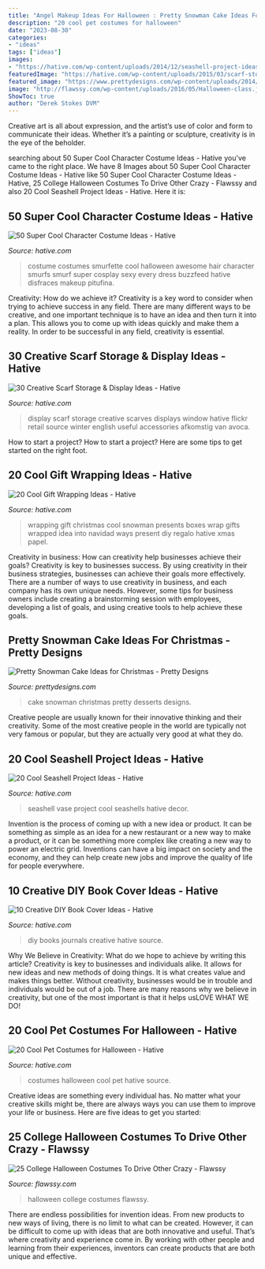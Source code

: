 ```yaml
---
title: "Angel Makeup Ideas For Halloween : Pretty Snowman Cake Ideas For Christmas"
description: "20 cool pet costumes for halloween"
date: "2023-08-30"
categories:
- "ideas"
tags: ["ideas"]
images:
- "https://hative.com/wp-content/uploads/2014/12/seashell-project-ideas/7-seashell-vase.jpg"
featuredImage: "https://hative.com/wp-content/uploads/2015/03/scarf-storage-ideas/28-creative-scarf-storage-and-display-ideas.jpg"
featured_image: "https://www.prettydesigns.com/wp-content/uploads/2014/12/Desserts.jpg"
image: "http://flawssy.com/wp-content/uploads/2016/05/Halloween-class.jpg"
ShowToc: true
author: "Derek Stokes DVM"
---
```



Creative art is all about expression, and the artist’s use of color and form to communicate their ideas. Whether it’s a painting or sculpture, creativity is in the eye of the beholder.

	

		
searching about 50 Super Cool Character Costume Ideas - Hative you've came to the right place. We have 8 Images about 50 Super Cool Character Costume Ideas - Hative like 50 Super Cool Character Costume Ideas - Hative, 25 College Halloween Costumes To Drive Other Crazy - Flawssy and also 20 Cool Seashell Project Ideas - Hative. Here it is:
		
    
## 50 Super Cool Character Costume Ideas - Hative

<img loading=lazy src="https://hative.com/wp-content/uploads/2014/10/super-cool-costume-ideas/33-smurfette-costume.jpg" onerror="this.onerror=null;this.src='https://tse3.mm.bing.net/th?id=OIP.cEExjpPPCuDd2QGurNYOwQHaLH&amp;pid=15.1';" alt="50 Super Cool Character Costume Ideas - Hative">

_Source: hative.com_

>costume costumes smurfette cool halloween awesome hair character smurfs smurf super cosplay sexy every dress buzzfeed hative disfraces makeup pitufina. 

	

Creativity: How do we achieve it?
Creativity is a key word to consider when trying to achieve success in any field. There are many different ways to be creative, and one important technique is to have an idea and then turn it into a plan. This allows you to come up with ideas quickly and make them a reality. In order to be successful in any field, creativity is essential.

    
## 30 Creative Scarf Storage &amp; Display Ideas - Hative

<img loading=lazy src="https://hative.com/wp-content/uploads/2015/03/scarf-storage-ideas/28-creative-scarf-storage-and-display-ideas.jpg" onerror="this.onerror=null;this.src='https://tse1.mm.bing.net/th?id=OIP.tHcBPHAZqT_1oE7QXYolywHaJ4&amp;pid=15.1';" alt="30 Creative Scarf Storage &amp; Display Ideas - Hative">

_Source: hative.com_

>display scarf storage creative scarves displays window hative flickr retail source winter english useful accessories afkomstig van avoca. 

	

How to start a project?
How to start a project? Here are some tips to get started on the right foot.

    
## 20 Cool Gift Wrapping Ideas - Hative

<img loading=lazy src="https://hative.com/wp-content/uploads/2014/10/gift-wrapping-ideas/7-cool-gift-wrapping-ideas.jpg" onerror="this.onerror=null;this.src='https://tse2.mm.bing.net/th?id=OIP.FCGR5qcVwaA-UGUQzGBzGgHaM2&amp;pid=15.1';" alt="20 Cool Gift Wrapping Ideas - Hative">

_Source: hative.com_

>wrapping gift christmas cool snowman presents boxes wrap gifts wrapped idea into navidad ways present diy regalo hative xmas papel. 

	

Creativity in business: How can creativity help businesses achieve their goals?
Creativity is key to businesses success. By using creativity in their business strategies, businesses can achieve their goals more effectively. There are a number of ways to use creativity in business, and each company has its own unique needs. However, some tips for business owners include creating a brainstorming session with employees, developing a list of goals, and using creative tools to help achieve these goals.

    
## Pretty Snowman Cake Ideas For Christmas - Pretty Designs

<img loading=lazy src="https://www.prettydesigns.com/wp-content/uploads/2014/12/Desserts.jpg" onerror="this.onerror=null;this.src='https://tse3.mm.bing.net/th?id=OIP.rMdNlepkS8zfmm23vQJ5igHaJ3&amp;pid=15.1';" alt="Pretty Snowman Cake Ideas for Christmas - Pretty Designs">

_Source: prettydesigns.com_

>cake snowman christmas pretty desserts designs. 

	

Creative people are usually known for their innovative thinking and their creativity. Some of the most creative people in the world are typically not very famous or popular, but they are actually very good at what they do.

    
## 20 Cool Seashell Project Ideas - Hative

<img loading=lazy src="https://hative.com/wp-content/uploads/2014/12/seashell-project-ideas/7-seashell-vase.jpg" onerror="this.onerror=null;this.src='https://tse3.mm.bing.net/th?id=OIP.aPfXizY4yijZISR7BdlsEAHaJ4&amp;pid=15.1';" alt="20 Cool Seashell Project Ideas - Hative">

_Source: hative.com_

>seashell vase project cool seashells hative decor. 

	

Invention is the process of coming up with a new idea or product. It can be something as simple as an idea for a new restaurant or a new way to make a product, or it can be something more complex like creating a new way to power an electric grid. Inventions can have a big impact on society and the economy, and they can help create new jobs and improve the quality of life for people everywhere.

    
## 10 Creative DIY Book Cover Ideas - Hative

<img loading=lazy src="https://hative.com/wp-content/uploads/2014/09/diy-book-cover-ideas/4-old-books-make-great-journals.jpg" onerror="this.onerror=null;this.src='https://tse3.mm.bing.net/th?id=OIP.eWOE_esJZnOiewwDMmULugHaJ4&amp;pid=15.1';" alt="10 Creative DIY Book Cover Ideas - Hative">

_Source: hative.com_

>diy books journals creative hative source. 

	

Why We Believe in Creativity: What do we hope to achieve by writing this article?
Creativity is key to businesses and individuals alike. It allows for new ideas and new methods of doing things. It is what creates value and makes things better. Without creativity, businesses would be in trouble and individuals would be out of a job. There are many reasons why we believe in creativity, but one of the most important is that it helps usLOVE WHAT WE DO!

    
## 20 Cool Pet Costumes For Halloween - Hative

<img loading=lazy src="https://hative.com/wp-content/uploads/2014/10/cool-pet-costumes/9-cool-pet-costumes.jpg" onerror="this.onerror=null;this.src='https://tse2.mm.bing.net/th?id=OIP.t53olT53fMYYT0k4OBvaJQHaL_&amp;pid=15.1';" alt="20 Cool Pet Costumes for Halloween - Hative">

_Source: hative.com_

>costumes halloween cool pet hative source. 

	

Creative ideas are something every individual has. No matter what your creative skills might be, there are always ways you can use them to improve your life or business. Here are five ideas to get you started: 

    
## 25 College Halloween Costumes To Drive Other Crazy - Flawssy

<img loading=lazy src="http://flawssy.com/wp-content/uploads/2016/05/Halloween-class.jpg" onerror="this.onerror=null;this.src='https://tse3.mm.bing.net/th?id=OIP.cvKLdzaQlxGvaC_spPYwDwHaJ4&amp;pid=15.1';" alt="25 College Halloween Costumes To Drive Other Crazy - Flawssy">

_Source: flawssy.com_

>halloween college costumes flawssy. 

	

There are endless possibilities for invention ideas. From new products to new ways of living, there is no limit to what can be created. However, it can be difficult to come up with ideas that are both innovative and useful. That’s where creativity and experience come in. By working with other people and learning from their experiences, inventors can create products that are both unique and effective.


